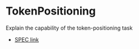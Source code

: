 # TokenPositioning
Explain the capability of the token-positioning task
* [SPEC link](https://docs.google.com/document/d/1bZbSScbywq1Tcj9qWRZXh08b6bYLAT8gqrcwni744Lk/edit#heading=h.uc1nrkgjomy8)
